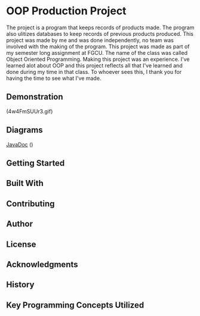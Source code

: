 # OOP Production Project
The project is a program that keeps records of products made. The program also ulitizes databases to keep records of previous products produced.
This project was made by me and was done independently, no team was involved with the making of the program.
This project was made as part of my semester long assignment at FGCU. The name of the class was called Object Oriented Programming.
Making this project was an experience. I've learned alot about OOP and this project reflects all that I've learned and done during my time
in that class. To whoever sees this, I thank you for having the time to see what I've made.

## Demonstration
(4w4FmSUUr3.gif)

## Diagrams
[JavaDoc](https://bsantiago25.github.io/OOPProduction/javadocs/index.html)
()

## Getting Started


## Built With


## Contributing


## Author


## License


## Acknowledgments


## History


## Key Programming Concepts Utilized
